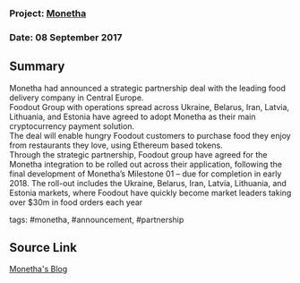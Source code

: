 ### Project: [Monetha](../projects/monetha.md)
### Date: 08 September 2017
## Summary
Monetha had announced a strategic partnership deal with the leading food delivery company in Central Europe.  
Foodout Group with operations spread across Ukraine, Belarus, Iran, Latvia, Lithuania, and Estonia have agreed to adopt Monetha as their main cryptocurrency payment solution.  
The deal will enable hungry Foodout customers to purchase food they enjoy from restaurants they love, using Ethereum based tokens.  
Through the strategic partnership, Foodout group have agreed for the Monetha integration to be rolled out across their application, following the final development of Monetha’s Milestone 01 – due for completion in early 2018. The roll-out includes the Ukraine, Belarus, Iran, Latvia, Lithuania, and Estonia markets, where Foodout have quickly become market leaders taking over $30m in food orders each year

tags: #monetha, #announcement, #partnership
## Source Link
[Monetha's Blog](https://blog.monetha.io/monetha-signs-partnership-deal-with-leading-central-european-food-delivery-company/?utm_source=newsletter&utm_medium=email&utm_campaign=post_ico&utm_content=Monetha%20Signs%202nd%20Partnership%20Deal...) 
